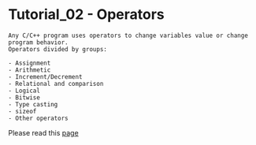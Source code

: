 #  Tutorial_02 - Operators

    Any C/C++ program uses operators to change variables value or change program behavior.
    Operators divided by groups:

    - Assignment
    - Arithmetic
    - Increment/Decrement
    - Relational and comparison
    - Logical
    - Bitwise
    - Type casting
    - sizeof
    - Other operators

Please read this [page](https://cplusplus.com/doc/tutorial/operators/)
